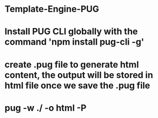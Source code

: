 # Template-Engine-PUG

# Install PUG CLI globally with the command 'npm install pug-cli -g'

# create .pug file to generate html content, the output will be stored in html file once we save the .pug file

# pug -w ./ -o html -P
